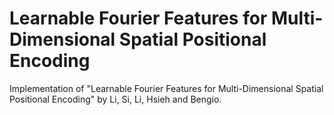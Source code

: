# Learnable Fourier Features for Multi-Dimensional Spatial Positional Encoding

Implementation of "Learnable Fourier Features for Multi-Dimensional Spatial Positional Encoding" by Li, Si, Li, Hsieh and Bengio.
